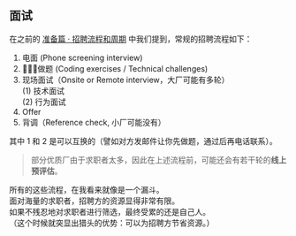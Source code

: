 ## 面试

在之前的 [准备篇 · 招聘流程和周期](TODO:link) 中我们提到，常规的招聘流程如下：

1. 电面 (Phone screening interview)
2. 做题 (Coding exercises / Technical challenges)
3. 现场面试（Onsite or Remote interview，大厂可能有多轮）  
  (1) 技术面试  
  (2) 行为面试
4. Offer
5. 背调（Reference check, 小厂可能没有）

其中 1 和 2 是可以互换的（譬如对方发邮件让你先做题，通过后再电话联系）。

> 部分优质厂由于求职者太多，因此在上述流程前，可能还会有若干轮的**线上预评估**。

所有的这些流程，在我看来就像是一个漏斗。  
面对海量的求职者，招聘方的资源显得非常有限。  
如果不残忍地对求职者进行筛选，最终受累的还是自己人。  
（这个时候就突显出猎头的优势：可以为招聘方节省资源。）
